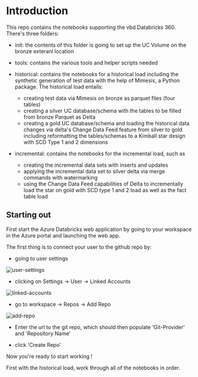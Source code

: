 # Introduction 

This repo contains the notebooks supporting the vbd Databricks 360. There's three folders:
* init: the contents of this folder is going to set up the UC Volume on the bronze exteranl location

* tools: contains the various tools and helper scripts needed 

* historical: contains the notebooks for a historical load including the synthetic generation of test data with the help of Mimesis, a Python package. The historical load entails:
    * creating test data via Mimesis on bronze as parquet files (four tables)
    * creating a silver UC database/schema with the tables to be filled from bronze Parquet as Delta
    * creating a gold UC database/schema and loading the historical data changes via delta's Change Data Feed feature from silver to gold including reformatting the tables/schemas to a Kimball star design with SCD Type 1 and 2 dimensions

* incremental: contains the notebooks for the incremental load, such as 
    * creating the incremental data sets with inserts and updates
    * applying the incremental data set to silver delta via merge commands with watermarking
    * using the Change Data Feed capabilities of Delta to incrementally load the star on gold with SCD type 1 and 2 load as well as the fact table load


## Starting out

First start the Azure Databricks web application by going to your workspace in the Azure portal and launching the web app.

The first thing is to connect your user to the github repo by: 
* going to user settings

![user-settings](/imagery/wapp-usersettings.png)

* clicking on Settings -> User -> Linked Accounts

![linked-accounts](/imagery/wapp-linkedaccounts.png)

* go to workspace -> Repos -> Add Repo 

![add-repo](/imagery/wapp-addrepoforuser.png)

* Enter the url to the git repo, which should then populate 'Git-Provider' and 'Repository Name'

* click 'Create Repo'

Now you're ready to start working !

First with the historical load, work through all of the notebooks in order.
